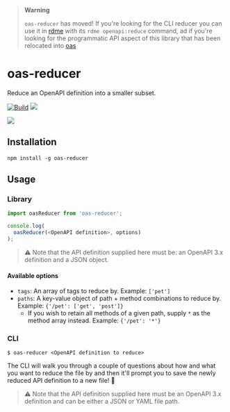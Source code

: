 > **Warning**
>
> `oas-reducer` has moved! If you're looking for the CLI reducer you can use it in [rdme](https://npm.im/rdme) with its `rdme openapi:reduce` command, ad if you're looking for the programmatic API aspect of this library that has been relocated into [oas](https://npm.im/oas)

# oas-reducer

Reduce an OpenAPI definition into a smaller subset.

[![Build](https://github.com/readmeio/oas-reducer/workflows/CI/badge.svg)](https://github.com/readmeio/oas-reducer/) [![](https://img.shields.io/npm/v/oas-reducer)](https://npm.im/oas-reducer)

[![](https://d3vv6lp55qjaqc.cloudfront.net/items/1M3C3j0I0s0j3T362344/Untitled-2.png)](https://readme.com)

## Installation

```
npm install -g oas-reducer
```

## Usage

### Library

```js
import oasReducer from 'oas-reducer';

console.log(
  oasReducer(<OpenAPI definition>, options)
);
```

> ⚠️ Note that the API definition supplied here must be: an OpenAPI 3.x definition and a JSON object.

#### Available options

- `tags`: An array of tags to reduce by. Example: `['pet']`
- `paths`: A key-value object of path + method combinations to reduce by. Example: `{'/pet': ['get', 'post']}`
  - If you wish to retain all methods of a given path, supply `*` as the method array instead. Example: `{'/pet': '*'}`

### CLI

```shell
$ oas-reducer <OpenAPI definition to reduce>
```

The CLI will walk you through a couple of questions about how and what you want to reduce the file by and then it'll prompt you to save the newly reduced API definition to a new file! 🏅

> ⚠️ Note that the API definition supplied here must be an OpenAPI 3.x definition and can be either a JSON or YAML file path.
